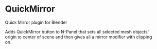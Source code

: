 # QuickMirror
Quick Mirror plugin for Blender


Adds QuickMirror button to N-Panel that sets all selected mesh objects' origin to center of scene and then gives all a mirror modifier with clipping on. 
